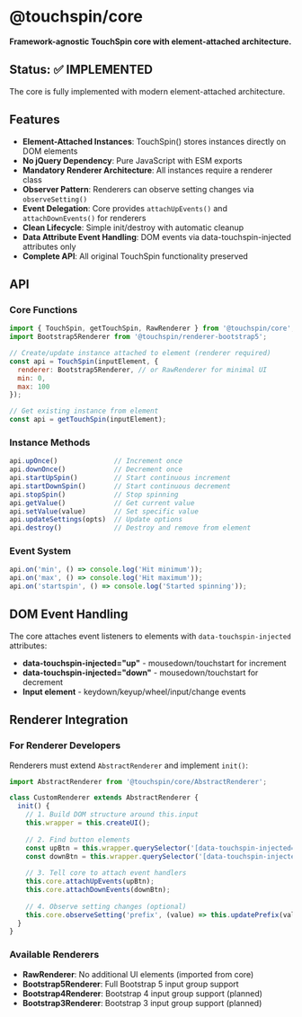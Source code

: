 @touchspin/core
==============

**Framework-agnostic TouchSpin core with element-attached architecture.**

## Status: ✅ IMPLEMENTED

The core is fully implemented with modern element-attached architecture.

## Features

- **Element-Attached Instances**: TouchSpin() stores instances directly on DOM elements
- **No jQuery Dependency**: Pure JavaScript with ESM exports
- **Mandatory Renderer Architecture**: All instances require a renderer class
- **Observer Pattern**: Renderers can observe setting changes via `observeSetting()`
- **Event Delegation**: Core provides `attachUpEvents()` and `attachDownEvents()` for renderers
- **Clean Lifecycle**: Simple init/destroy with automatic cleanup
- **Data Attribute Event Handling**: DOM events via data-touchspin-injected attributes only
- **Complete API**: All original TouchSpin functionality preserved

## API

### Core Functions

```javascript
import { TouchSpin, getTouchSpin, RawRenderer } from '@touchspin/core';
import Bootstrap5Renderer from '@touchspin/renderer-bootstrap5';

// Create/update instance attached to element (renderer required)
const api = TouchSpin(inputElement, {
  renderer: Bootstrap5Renderer, // or RawRenderer for minimal UI
  min: 0,
  max: 100
});

// Get existing instance from element
const api = getTouchSpin(inputElement);
```

### Instance Methods

```javascript
api.upOnce()              // Increment once
api.downOnce()            // Decrement once  
api.startUpSpin()         // Start continuous increment
api.startDownSpin()       // Start continuous decrement
api.stopSpin()            // Stop spinning
api.getValue()            // Get current value
api.setValue(value)       // Set specific value
api.updateSettings(opts)  // Update options
api.destroy()             // Destroy and remove from element
```

### Event System

```javascript
api.on('min', () => console.log('Hit minimum'));
api.on('max', () => console.log('Hit maximum'));
api.on('startspin', () => console.log('Started spinning'));
```

## DOM Event Handling

The core attaches event listeners to elements with `data-touchspin-injected` attributes:

- **data-touchspin-injected="up"** - mousedown/touchstart for increment
- **data-touchspin-injected="down"** - mousedown/touchstart for decrement
- **Input element** - keydown/keyup/wheel/input/change events

## Renderer Integration

### For Renderer Developers

Renderers must extend `AbstractRenderer` and implement `init()`:

```javascript
import AbstractRenderer from '@touchspin/core/AbstractRenderer';

class CustomRenderer extends AbstractRenderer {
  init() {
    // 1. Build DOM structure around this.input
    this.wrapper = this.createUI();
    
    // 2. Find button elements
    const upBtn = this.wrapper.querySelector('[data-touchspin-injected="up"]');
    const downBtn = this.wrapper.querySelector('[data-touchspin-injected="down"]');
    
    // 3. Tell core to attach event handlers
    this.core.attachUpEvents(upBtn);
    this.core.attachDownEvents(downBtn);
    
    // 4. Observe setting changes (optional)
    this.core.observeSetting('prefix', (value) => this.updatePrefix(value));
  }
}
```

### Available Renderers

- **RawRenderer**: No additional UI elements (imported from core)
- **Bootstrap5Renderer**: Full Bootstrap 5 input group support
- **Bootstrap4Renderer**: Bootstrap 4 input group support (planned)
- **Bootstrap3Renderer**: Bootstrap 3 input group support (planned)

